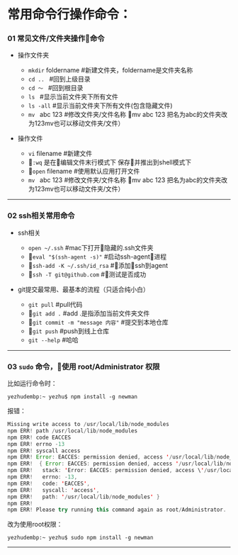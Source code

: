 # 常用命令行操作命令：

### 01 常见文件/文件夹操作命令
* 操作文件夹

  - `mkdir` foldername    #新建文件夹，foldername是文件夹名称
  - `cd .. `     #回到上级目录
  - `cd ～ `     #回到根目录
  - `ls `        #显示当前文件夹下所有文件
  - `ls -all`    #显示当前文件夹下所有文件(包含隐藏文件)
  - `mv ` abc 123     #修改文件夹/文件名称 mv abc 123 把名为abc的文件夹改为123mv也可以移动文件夹/文件）

* 操作文件

  - `vi` filename        #新建文件
  - `:wq` 是在编辑文件末行模式下 保存并推出到shell模式下
  - `open` filename     #使用默认应用打开文件
  - `mv ` abc 123     #修改文件夹/文件名称 mv abc 123 把名为abc的文件夹改为123mv也可以移动文件夹/文件）
---
### 02 ssh相关常用命令
* ssh相关
  - `open ~/.ssh`       #mac下打开隐藏的.ssh文件夹
  - `eval "$(ssh-agent -s)"` #启动ssh-agent进程
  - `ssh-add -K ~/.ssh/id_rsa`  #添加ssh到agent
  - `ssh -T git@github.com`  #测试是否成功

* git提交最常用、最基本的流程（只适合纯小白）
  - `git pull`       #pull代码
  - `git add .` #add .是指添加当前文件夹文件
  - `git commit -m "message 内容"` #提交到本地仓库
  - `git push` #push到线上仓库
  - `git --help` #哈哈

---
### 03  `sudo` 命令，使用 root/Administrator 权限

比如运行命令时：
```
yezhudembp:~ yezhu$ npm install -g newman
```
报错：

``` java
Missing write access to /usr/local/lib/node_modules
npm ERR! path /usr/local/lib/node_modules
npm ERR! code EACCES
npm ERR! errno -13
npm ERR! syscall access
npm ERR! Error: EACCES: permission denied, access '/usr/local/lib/node_modules'
npm ERR!  { Error: EACCES: permission denied, access '/usr/local/lib/node_modules'
npm ERR!   stack: 'Error: EACCES: permission denied, access \'/usr/local/lib/node_modules\'',
npm ERR!   errno: -13,
npm ERR!   code: 'EACCES',
npm ERR!   syscall: 'access',
npm ERR!   path: '/usr/local/lib/node_modules' }
npm ERR! 
npm ERR! Please try running this command again as root/Administrator.
``` 
改为使用root权限：
```
yezhudembp:~ yezhu$ sudo npm install -g newman
```
---



